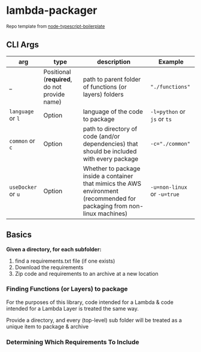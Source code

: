 # lambda-packager

<sub>Repo template from [node-typescript-boilerplate](https://github.com/jsynowiec/node-typescript-boilerplate)</sub>

## CLI Args
arg | type | description | Example
--- | --- | ---  | ----
_ | Positional (**required**, do not provide name) | path to parent folder of functions (or layers) folders | `"./functions"`
`language` or `l` | Option   | language of the code to package | `-l=python` or `js` or `ts`
`common` or `c` | Option | path to directory of code (and/or dependencies) that should be included with every package | `-c="./common"`
`useDocker` or `u` | Option | Whether to package inside a container that mimics the AWS environment (recommended for packaging from non-linux machines) | `-u=non-linux` or `-u=true`



## Basics

**Given a directory, for each subfolder:**

1. find a requirements.txt file (if one exists)
2. Download the requirements
3. Zip code and requirements to an archive at a new location

### Finding Functions (or Layers) to package
For the purposes of this library, code intended for a Lambda & code intended for a Lambda Layer is treated the same way.

Provide a directory, and every (top-level) sub folder will be treated as a unique item to package & archive

### Determining Which Requirements To Include

